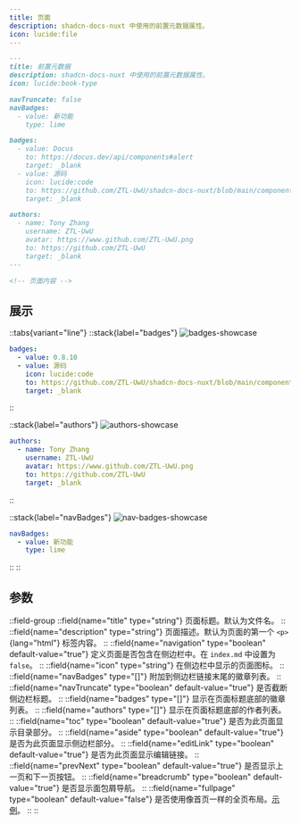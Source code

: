```yaml
---
title: 页面
description: shadcn-docs-nuxt 中使用的前置元数据属性。
icon: lucide:file
---
```


```md
---
title: 前置元数据
description: shadcn-docs-nuxt 中使用的前置元数据属性。
icon: lucide:book-type

navTruncate: false
navBadges:
  - value: 新功能
    type: lime

badges:
  - value: Docus
    to: https://docus.dev/api/components#alert
    target: _blank
  - value: 源码
    icon: lucide:code
    to: https://github.com/ZTL-UwU/shadcn-docs-nuxt/blob/main/components/content/Alert.vue
    target: _blank

authors:
  - name: Tony Zhang
    username: ZTL-UwU
    avatar: https://www.github.com/ZTL-UwU.png
    to: https://github.com/ZTL-UwU
    target: _blank
---

<!-- 页面内容 -->
```

## 展示

::tabs{variant="line"}
::stack{label="badges"}
![badges-showcase](/front-matter-showcase/badges.png)
```yml
badges:
  - value: 0.8.10
  - value: 源码
    icon: lucide:code
    to: https://github.com/ZTL-UwU/shadcn-docs-nuxt/blob/main/components/content/FileTree.vue
    target: _blank
```
::

::stack{label="authors"}
![authors-showcase](/front-matter-showcase/authors.png)
```yml
authors:
  - name: Tony Zhang
    username: ZTL-UwU
    avatar: https://www.github.com/ZTL-UwU.png
    to: https://github.com/ZTL-UwU
    target: _blank
```
::

::stack{label="navBadges"}
![nav-badges-showcase](/front-matter-showcase/nav-badges.png)
```yml
navBadges:
  - value: 新功能
    type: lime
```
::
::

## 参数

::field-group
  ::field{name="title" type="string"}
  页面标题。默认为文件名。
  ::
  ::field{name="description" type="string"}
  页面描述。默认为页面的第一个 `<p>`{lang="html"} 标签内容。
  ::
  ::field{name="navigation" type="boolean" default-value="true"}
  定义页面是否包含在侧边栏中。在 `index.md` 中设置为 `false`。
  ::
  ::field{name="icon" type="string"}
  在侧边栏中显示的页面图标。
  ::
  ::field{name="navBadges" type="[]"}
  附加到侧边栏链接末尾的徽章列表。
  ::
  ::field{name="navTruncate" type="boolean" default-value="true"}
  是否截断侧边栏标题。
  ::
  ::field{name="badges" type="[]"}
  显示在页面标题底部的徽章列表。
  ::
  ::field{name="authors" type="[]"}
  显示在页面标题底部的作者列表。
  ::
  ::field{name="toc" type="boolean" default-value="true"}
  是否为此页面显示目录部分。
  ::
  ::field{name="aside" type="boolean" default-value="true"}
  是否为此页面显示侧边栏部分。
  ::
  ::field{name="editLink" type="boolean" default-value="true"}
  是否为此页面显示编辑链接。
  ::
  ::field{name="prevNext" type="boolean" default-value="true"}
  是否显示上一页和下一页按钮。
  ::
  ::field{name="breadcrumb" type="boolean" default-value="true"}
  是否显示面包屑导航。
  ::
  ::field{name="fullpage" type="boolean" default-value="false"}
  是否使用像首页一样的全页布局。[示例](./full-page-example)。
  ::
::
